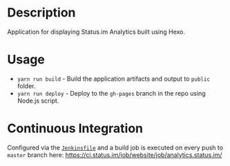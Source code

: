 # Description

Application for displaying Status.im Analytics built using Hexo.

# Usage

* `yarn run build` - Build the application artifacts and output to `public` folder.
* `yarn run deploy` - Deploy to the `gh-pages` branch in the repo using Node.js script.

# Continuous Integration

Configured via the [`Jenkinsfile`](/Jenkinsfile) and a build job is executed on every push to `master` branch here:
https://ci.status.im/job/website/job/analytics.status.im/
